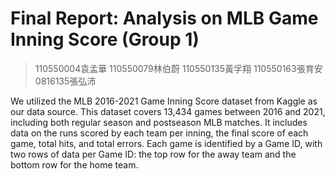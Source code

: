 # Final Report: Analysis on MLB Game Inning Score (Group 1)
> 110550004袁孟華 110550079林伯蔚 110550135黃孚翔 110550163張育安 0816135張弘沛

We utilized the  MLB 2016-2021 Game Inning Score dataset from Kaggle as our data source. This dataset covers 13,434 games between 2016 and 2021, including both regular season and postseason MLB matches. It includes data on the runs scored by each team per inning, the final score of each game, total hits, and total errors. Each game is identified by a Game ID, with two rows of data per Game ID: the top row for the away team and the bottom row for the home team.